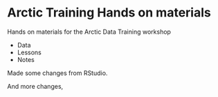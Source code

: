 # Arctic Training Hands on materials

Hands on materials for the Arctic Data Training workshop

* Data
* Lessons
* Notes

Made some changes from RStudio.

And more changes,